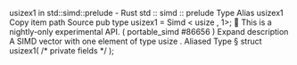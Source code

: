 usizex1 in std::simd::prelude - Rust
std
::
simd
::
prelude
Type Alias
usizex1
Copy item path
Source
pub type usizex1 =
Simd
<
usize
, 1>;
🔬
This is a nightly-only experimental API. (
portable_simd
#86656
)
Expand description
A SIMD vector with one element of type
usize
.
Aliased Type
§
struct usizex1(
/* private fields */
);